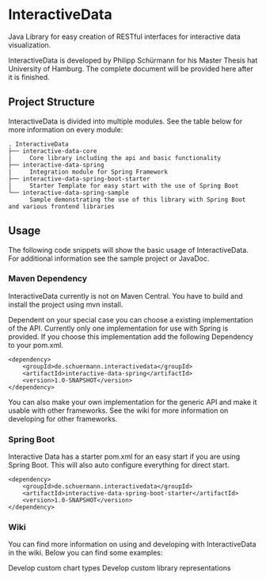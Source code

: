 # InteractiveData
Java Library for easy creation of RESTful interfaces for interactive data visualization.

InteractiveData is developed by Philipp Sch&uuml;rmann for his Master Thesis hat University of Hamburg.
The complete document will be provided here after it is finished.

## Project Structure
InteractiveData is divided into multiple modules. See the table below for more information on every module:
```
. InteractiveData
├── interactive-data-core
|     Core library including the api and basic functionality
├── interactive-data-spring
|     Integration module for Spring Framework
├── interactive-data-spring-boot-starter
|     Starter Template for easy start with the use of Spring Boot
└── interactive-data-spring-sample
      Sample demonstrating the use of this library with Spring Boot and various frontend libraries
```

## Usage
The following code snippets will show the basic usage of InteractiveData. For additional information see the sample 
project or JavaDoc.

### Maven Dependency
InteractiveData currently is not on Maven Central. You have to build and install the project using mvn install.

Dependent on your special case you can choose a existing implementation of the API.
Currently only one implementation for use with Spring is provided. If you choose this implementation add the following
Dependency to your pom.xml.
```
<dependency>
    <groupId>de.schuermann.interactivedata</groupId>
    <artifactId>interactive-data-spring</artifactId>
    <version>1.0-SNAPSHOT</version>
</dependency>
```
You can also make your own implementation for the generic API and make it usable with other frameworks.
See the wiki for more information on developing for other frameworks.

### Spring Boot
Interactive Data has a starter pom.xml for an easy start if you are using Spring Boot. This will also auto configure
everything for direct start.
```
<dependency>
    <groupId>de.schuermann.interactivedata</groupId>
    <artifactId>interactive-data-spring-boot-starter</artifactId>
    <version>1.0-SNAPSHOT</version>
</dependency>
```

### Wiki
You can find more information on using and developing with InteractiveData in the wiki. Below you can find some examples:

Develop custom chart types
Develop custom library representations